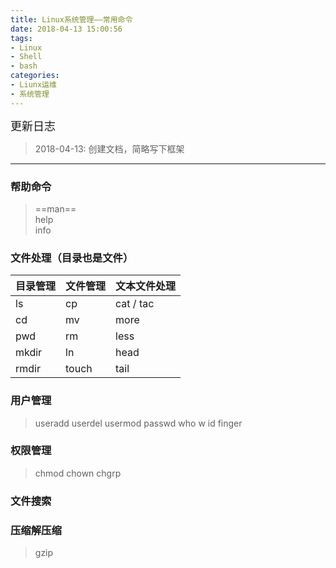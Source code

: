 ```yaml
---
title: Linux系统管理——常用命令
date: 2018-04-13 15:00:56
tags: 
- Linux
- Shell
- bash
categories:
- Liunx运维
- 系统管理
---
```


<font  size=4 face="黑体">更新日志</font> 

> 2018-04-13: 创建文档，简略写下框架
  
---

### 帮助命令
> ==man==   
help   
info

### 文件处理（目录也是文件）

目录管理 | 文件管理 | 文本文件处理
---|---|---
ls      |cp     |cat / tac
cd      |mv     |more
pwd     |rm     |less
mkdir   |ln     |head
rmdir   |touch  |tail

### 用户管理

> useradd
  userdel
  usermod
  passwd
  who
  w
  id
  finger


### 权限管理

> chmod
  chown
  chgrp


### 文件搜索

### 压缩解压缩

> gzip





